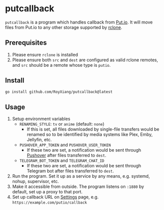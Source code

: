 # putcallback

`putcallback` is a program which handles callback from [Put.io](https://put.io/).
It will move files from Put.io to any other storage supported by [rclone](https://rclone.org/).  

## Prerequisites

1. Please ensure `rclone` is installed
2. Please ensure both `src` and `dest` are configured as valid rclone remotes,
   and `src` should be a remote whose type is `putio`.

## Install

```sh
go install github.com/RoyXiang/putcallback@latest
```

## Usage

1. Setup environment variables
   * `RENAMING_STYLE`: `tv` or `anime` (default: `none`)
     * If this is set, all files downloaded by single-file transfers
       would be renamed so to be identified by media systems like Plex, Emby, Jellyfin, etc.
   * `PUSHOVER_APP_TOKEN` and `PUSHOVER_USER_TOKEN`
     * If these two are set, a notification would be sent through [Pushover]() after files transferred to `dest`.
   * `TELEGRAM_BOT_TOKEN` and `TELEGRAM_CHAT_ID`
       * If these two are set, a notification would be sent through Telegram bot after files transferred to `dest`.
2. Run the program. Set it up as a service by any means, e.g. systemd, nohup, supervisor, etc.
3. Make it accessible from outside. The program listens on `:1880` by default, set up a proxy to that port.
4. Set up callback URL on [Settings](https://app.put.io/settings/preferences) page,
   e.g. `https://example.com/putio/callback`
